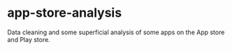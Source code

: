 # app-store-analysis
Data cleaning and some superficial analysis of some apps on the App store and Play store.
